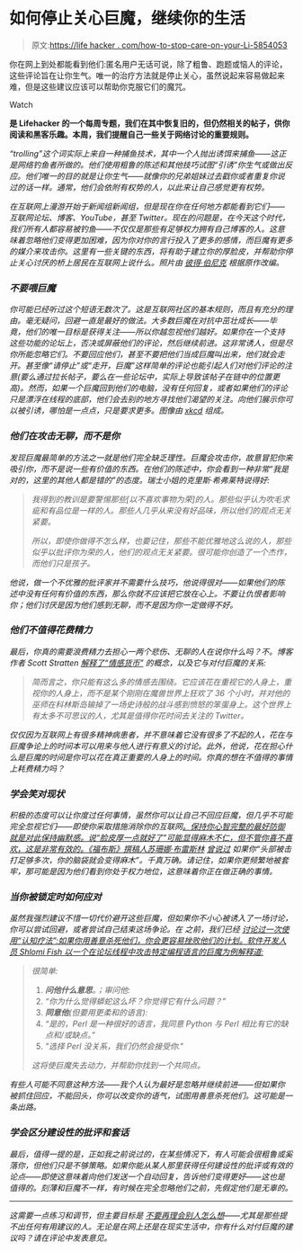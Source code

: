 # 如何停止关心巨魔，继续你的生活

> 原文:[https://life hacker . com/how-to-stop-care-on-your-Li-5854053](https://lifehacker.com/how-to-stop-caring-about-trolls-and-get-on-with-your-li-5854053)

你在网上到处都能看到他们:匿名用户无话可说，除了粗鲁、跑题或恼人的评论，这些评论旨在让你生气。唯一的治疗方法就是停止关心，虽然说起来容易做起来难，但是这些建议应该可以帮助你克服它们的魔咒。

Watch

[](http://lifehacker.com/tag/blast-from-the-past)**是 Lifehacker 的一个每周专题，我们在其中恢复旧的，但仍然相关的帖子，供你阅读和黑客乐趣。本周，我们提醒自己一些关于网络讨论的重要规则。**

*“trolling”这个词实际上来自一种捕鱼技术，其中一个人抛出诱饵来捕鱼——这正是网络钓鱼者所做的。他们使用粗鲁的陈述和其他技巧试图“引诱”你生气或做出反应。他们唯一的目的就是让你生气——就像你的兄弟姐妹过去戳你或者重复你说过的话一样。通常，他们会依附有权势的人，以此来让自己感觉更有权势。*

*在互联网上漫游开始于新闻组新闻组，但是现在你在任何地方都能看到它们——互联网论坛、博客、YouTube，甚至 Twitter。现在的问题是，在今天这个时代，我们所有人都容易被钓鱼——不仅仅是那些有足够权力拥有自己博客的人。这意味着忽略他们变得更加困难，因为你对你的言行投入了更多的感情，而巨魔有更多的媒介来攻击你。这里有一些关键的东西，将有助于建立你的厚脸皮，并帮助你停止关心讨厌的桥上居民在互联网上说什么。*照片由* [*彼得·伯尼克*](http://www.shutterstock.com/cat.mhtml?lang=en&search_source=search_form&version=llv1&anyorall=all&safesearch=1&searchterm=ignore&search_group=&orient=&search_cat=&searchtermx=&photographer_name=&people_gender=&people_age=&people_ethnicity=&people_number=&commercial_ok=&color=&show_color_wheel=1#id=61736311&src=53d65431ef50301803d667171dd10985-1-0) 根据原作改编。*

### *不要喂巨魔*

*你可能已经听过这个短语无数次了。这是互联网社区的基本规则，而且有充分的理由。毫无疑问，回避一直是最好的做法。大多数巨魔在对抗中茁壮成长——毕竟，他们的唯一目标是获得关注——所以你越忽视他们越好。如果你在一个支持这些功能的论坛上，否决或屏蔽他们的评论，然后继续前进。这非常诱人，但是尽你所能忽略它们。不要回应他们，甚至不要把他们当成巨魔叫出来，他们就会走开。甚至像“请停止”或“走开，巨魔”这样简单的评论也能引起人们对他们评论的注意(要么通过拉长帖子，要么在一些论坛中，实际上导致该帖子在链中的位置更高)。然而，如果一个巨魔回到他们的电脑，没有任何回复，或者如果他们的评论只是漂浮在线程的底部，他们会去别的地方寻找他们渴望的关注。向他们展示你可以被引诱，哪怕是一点点，只是要求更多。*图像由* [*xkcd*](http://xkcd.com/386/) 组成。*

### *他们在攻击无聊，而不是你*

*发现巨魔最简单的方法之一就是他们完全缺乏理性。巨魔会攻击你，故意冒犯你来吸引你，而不是说一些有价值的东西。在他们的陈述中，你会看到一种非常“我是对的，这里的其他人都是错的”的态度。瑞士小姐的克里斯·希弗莱特说得好:*

> *我得到的教训是要警惕那些[以不喜欢事物为荣]的人。那些似乎认为吹毛求疵和有品位是一样的人。那些人几乎从来没有好品味，所以他们的观点无关紧要。*
> 
> *所以，即使你做得不怎么样，也要记住，那些不能优雅地这么说的人，那些似乎以批评你为荣的人，他们的观点无关紧要。很可能你创造了一个杰作，而他们只是孩子。*

*他说，做一个不优雅的批评家并不需要什么技巧，他说得很对——如果他们的陈述中没有任何有价值的东西，那么你就不应该把它放在心上。不要让仇恨者影响你；他们讨厌是因为他们感到无聊，而不是因为你一定做得不好。*

### *他们不值得花费精力*

*最后，你真的需要浪费精力去担心一两个悲伤、无聊的人在说你什么吗？不。博客作者 Scott Stratten [解释了“情感货币”](http://www.unmarketing.com/2009/10/26/trolls-meatheads-and-my-mom/) 的概念，以及它与对付巨魔的关系:*

> *简而言之，你只能有这么多的情感去围绕。它应该花在重视它的人身上，重视你的人身上，而不是某个刚刚在魔兽世界上狂欢了 36 个小时，并对他的巫师在科林斯岛输掉了一场史诗般的战斗感到愤怒的笨蛋身上。这个世界上有太多不可思议的人，尤其是值得你花时间去关注的 Twitter。*

*仅仅因为互联网上有很多精神病患者，并不意味着它没有很多了不起的人，花在与巨魔争论上的时间本可以用来与他人进行有意义的讨论。此外，他说，花在担心什么是巨魔的时间是你可以花在真正重要的人身上的时间。你真的想在不值得的事情上耗费精力吗？*

### *学会笑对现状*

*积极的态度可以让你度过任何事情，虽然你可以让自己不回应巨魔，但几乎不可能完全忽视它们——即使你采取措施消除你的互联网[。保持你心智完整的最好防御就是对此保持幽默感。说“脸皮厚一点就好了”可能显得麻木不仁，但不管你喜不喜欢，这是非常有效的。《福布斯》撰稿人苏珊娜·布雷斯林](https://lifehacker.com/how-can-i-de-troll-my-internet-5547607) [曾说过](http://www.forbes.com/sites/susannahbreslin/2011/10/14/online-criticism-advice) 如果你“头部被击打足够多次，你的脑袋就会变得麻木”。千真万确。请记住，如果你更频繁地被套牢，那可能是因为他们看到你处于权力地位，这意味着你正在做正确的事情。*

### *当你被锁定时如何应对*

*虽然我强烈建议不惜一切代价避开这些巨魔，但如果你不小心被诱入了一场讨论，你可以尝试回避，或者尝试自己结束这场争论。在 之前，我们已经 [讨论过一次使用“认知疗法”:如果你用善意杀死他们，你会更容易挫败他们的计划。软件开发人员 Shlomi Fish 以一个在论坛线程中攻击特定编程语言的巨魔为例解释道:](https://lifehacker.com/make-quick-work-of-internet-trolls-by-using-cognitive-t-5778209)*

> *很简单:*
> 
> 1.  ***问他什么意思**。；审问他:*
> 2.  *“你为什么觉得蟒蛇这么坏？你觉得它有什么问题？”*
> 3.  ***同意他**(但要用更柔和的语言):*
> 4.  *“是的，Perl 是一种很好的语言，我同意 Python 与 Perl 相比有它的缺点和/或缺点。”*
> 5.  *"选择 Perl 没关系，我们仍然会接受你."*
> 
> *这将使巨魔失去动力，并帮助你找到一个共同点。*

*有些人可能不同意这种方法——我个人认为最好是忽略并继续前进——但如果你被抓住回应，不能回头，你可以改变你的语气，试图用善意杀死他们。这可能是一条出路。*

### *学会区分建设性的批评和套话*

*最后，值得一提的是，正如我之前说过的，在某些情况下，有人可能会很粗鲁或奚落你，但他们只是不够策略。如果你能从某人那里获得任何建设性的批评或有效的论点——即使这意味着向他们发送一个自动回复，告诉他们变得更好——这也是值得的。刻薄和巨魔不一样，有时候在完全忽略他们之前，先假定他们是无辜的。*

* * *

*这需要一点练习和调节，但主要目标是 [不要再理会别人怎么想](https://lifehacker.com/stop-caring-about-what-others-think-and-get-back-your-1493922746)——尤其是那些提不出任何有用建议的人。无论是在网上还是在现实生活中，你有什么对付巨魔的建议吗？请在评论中发表意见。*